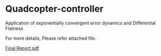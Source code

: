 # Quadcopter-controller
Application of exponentially convergent error dynamics and Differential Flatness

For more details, Please refer attached file.


[Final Report.pdf](https://github.com/mahendra-gehlot/Quadcopter-controller/files/8628895/Final.Report.pdf)
